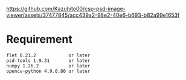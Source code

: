 
https://github.com/Kazuhito00/csp-psd-image-viewer/assets/37477845/acc439a2-98e2-40e6-b693-b82a99e1653f

# Requirement
```
flet 0.21.2            or later
psd-tools 1.9.31       or later
numpy 1.26.2           or later
opencv-python 4.9.0.80 or later
```

